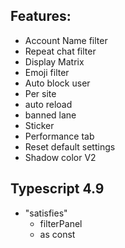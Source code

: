 ## Features:

* Account Name filter
* Repeat chat filter
* Display Matrix
* Emoji filter
* Auto block user
* Per site
* auto reload
* banned lane
* Sticker
* Performance tab
* Reset default settings
* Shadow color V2

## Typescript 4.9

* "satisfies"
    * filterPanel
    * as const